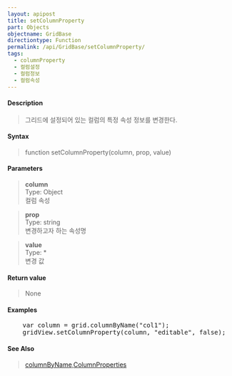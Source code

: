 ```yaml
---
layout: apipost
title: setColumnProperty
part: Objects
objectname: GridBase
directiontype: Function
permalink: /api/GridBase/setColumnProperty/
tags:
  - columnProperty
  - 컬럼설정
  - 컬럼정보
  - 컬럼속성
---
```



#### Description

> 그리드에 설정되어 있는 컬럼의 특정 속성 정보를 변경한다.

#### Syntax

> function setColumnProperty(column, prop, value)

#### Parameters

> **column**  
> Type: Object  
> 컬럼 속성   

> **prop**  
> Type: string  
> 변경하고자 하는 속성명  

> **value**  
> Type: *  
> 변경 값  

#### Return value

> None

#### Examples 

<pre class="prettyprint">
    var column = grid.columnByName("col1");
    gridView.setColumnProperty(column, "editable", false);
</pre>

#### See Also
> [columnByName](/api/GridBase/columnByName),[ColumnProperties](http://demo.realgrid.com/Demo/ColumnProperties)